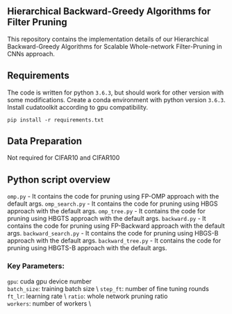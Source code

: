 ## Hierarchical Backward-Greedy Algorithms for Filter Pruning

This repository contains the implementation details of our Hierarchical Backward-Greedy Algorithms for Scalable Whole-network
Filter-Pruning in CNNs approach.



## Requirements
The code is written for python `3.6.3`, but should work for other version with some modifications.
Create a conda environment with python version `3.6.3`.  Install cudatoolkit according to gpu compatibility.
```
pip install -r requirements.txt
```

## Data Preparation

Not required for CIFAR10 and CIFAR100


## Python script overview

`omp.py` - It contains the code for pruning using FP-OMP approach with the default args.
`omp_search.py` - It contains the code for pruning using HBGS approach with the default args.
`omp_tree.py` - It contains the code for pruning using HBGTS approach with the default args.
`backward.py` - It contains the code for pruning using FP-Backward approach with the default args.
`backward_search.py` - It contains the code for pruning using HBGS-B approach with the default args.
`backward_tree.py` - It contains the code for pruning using HBGTS-B approach with the default args.


### Key Parameters:

 `gpu`: cuda gpu device number \
 `batch_size`: training batch size \ 
 `step_ft`: number of fine tuning rounds \
 `ft_lr`: learning rate \ 
 `ratio`: whole network pruning ratio \
 `workers`: number of workers \
